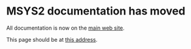 # MSYS2 documentation has moved

All documentation is now on the [main web site](https://www.msys2.org).

This page should be at [this
address](https://www.msys2.org/wiki/Creating-Packages).
